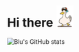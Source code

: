 <h1> Hi there <img  src="https://github.com/bluheart/bluheart/blob/main/pato.gif" width="40px"> </h1>

![Blu's GitHub stats](https://github-readme-stats.vercel.app/api?username=bluheart&show_icons=true&theme=tokyonight)


<!--
**bluheart/bluheart** is a ✨ _special_ ✨ repository because its `README.md` (this file) appears on your GitHub profile.

Here are some ideas to get you started:

- 🔭 I’m currently working on ...
- 🌱 I’m currently learning ...
- 👯 I’m looking to collaborate on ...
- 🤔 I’m looking for help with ...
- 💬 Ask me about ...
- 📫 How to reach me: ...
- 😄 Pronouns: ...
- ⚡ Fun fact: ...
-->
